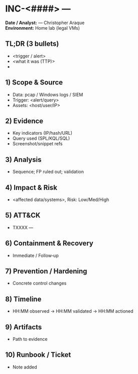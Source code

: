 # INC-<####> — <Short name>
**Date / Analyst:** <YYYY-MM-DD> — Christopher Araque  
**Environment:** Home lab (legal VMs)

## TL;DR (3 bullets)
- <trigger / alert>
- <what it was (TTP)>
- <what you did>

## 1) Scope & Source
- Data: pcap / Windows logs / SIEM
- Trigger: <alert/query>
- Assets: <host/user/IP>

## 2) Evidence
- Key indicators (IP/hash/URL)
- Query used (SPL/KQL/SQL)
- Screenshot/snippet refs

## 3) Analysis
- Sequence; FP ruled out; validation

## 4) Impact & Risk
- <affected data/systems>, Risk: Low/Med/High

## 5) ATT&CK
- TXXXX — <technique>

## 6) Containment & Recovery
- Immediate / Follow‑up

## 7) Prevention / Hardening
- Concrete control changes

## 8) Timeline
- HH:MM observed → HH:MM validated → HH:MM actioned

## 9) Artifacts
- Path to evidence

## 10) Runbook / Ticket
- Note added

